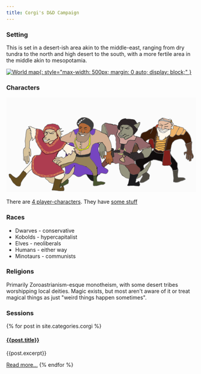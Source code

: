 ```yaml
---
title: Corgi's D&D Campaign
---
```


### Setting

This is set in a desert-ish area akin to the middle-east, ranging from dry tundra to the north and high desert to the south, with a more fertile area in the middle akin to mesopotamia.

[![World map](assets/world-map.png){: style="max-width: 500px; margin: 0 auto; display: block;" }](assets/world-map.png)

### Characters

![dumb-meme.gif](assets/Dumb-Meme.gif)

There are [4 player-characters](characters). They have [some stuff](cart)

### Races

* Dwarves - conservative
* Kobolds - hypercapitalist
* Elves - neoliberals
* Humans - either way
* Minotaurs - communists

### Religions

Primarily Zoroastrianism-esque monotheism, with some desert tribes worshipping local deities. Magic exists, but most aren't aware of it or treat magical things as just "weird things happen sometimes".

### Sessions

{% for post in site.categories.corgi %}
#### [{{post.title}}]({{post.url}})

{{post.excerpt}}

[Read more...]({{post.url}})
{% endfor %}

